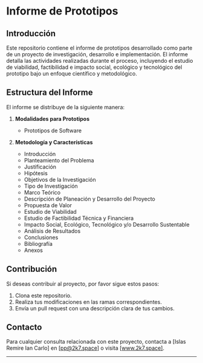 # Informe de Prototipos

## Introducción

Este repositorio contiene el informe de prototipos desarrollado como parte de un proyecto de investigación, desarrollo e implementación. El informe detalla las actividades realizadas durante el proceso, incluyendo el estudio de viabilidad, factibilidad e impacto social, ecológico y tecnológico del prototipo bajo un enfoque científico y metodológico.

## Estructura del Informe

El informe se distribuye de la siguiente manera:

1. **Modalidades para Prototipos**
   - Prototipos de Software

2. **Metodología y Características**
   - Introducción
   - Planteamiento del Problema
   - Justificación
   - Hipótesis
   - Objetivos de la Investigación
   - Tipo de Investigación
   - Marco Teórico
   - Descripción de Planeación y Desarrollo del Proyecto
   - Propuesta de Valor
   - Estudio de Viabilidad
   - Estudio de Factibilidad Técnica y Financiera
   - Impacto Social, Ecológico, Tecnológico y/o Desarrollo Sustentable
   - Análisis de Resultados
   - Conclusiones
   - Bibliografía
   - Anexos

## Contribución

Si deseas contribuir al proyecto, por favor sigue estos pasos:

1. Clona este repositorio.
2. Realiza tus modificaciones en las ramas correspondientes.
3. Envía un pull request con una descripción clara de tus cambios.

## Contacto

Para cualquier consulta relacionada con este proyecto, contacta a [Islas Remire Ian Carlo] en [pp@2k7.space] o visita [www.2k7.space].

---
